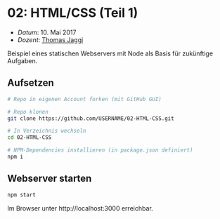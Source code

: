 # 02: HTML/CSS (Teil 1)

* *Datum*: 10. Mai 2017
* *Dozent*: [Thomas Jaggi](https://github.com/backflip)

Beispiel eines statischen Webservers mit Node als Basis für zukünftige Aufgaben.

## Aufsetzen

```bash
# Repo in eigenen Account forken (mit GitHub GUI)

# Repo klonen
git clone https://github.com/USERNAME/02-HTML-CSS.git

# In Verzeichnis wechseln
cd 02-HTML-CSS

# NPM-Dependencies installieren (in package.json definiert)
npm i
```

## Webserver starten

```bash
npm start
```

Im Browser unter http://localhost:3000 erreichbar.

